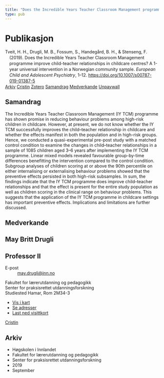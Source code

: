 ```yaml
---
title: "Does the Incredible Years Teacher Classroom Management programme improve child-teacher relationships in childcare centres? A 1-year universal intervention in a Norwegian community sample"
type: pub
---
```

<h1>Publikasjon</h1>
<article id="csl-bib-container-73FZSPWY" class="csl-bib-container">
  <div class="csl-bib-body" style="line-height: 1.35; padding-left: 1em; text-indent:-1em;">
  <div class="csl-entry">Tveit, H. H., Drugli, M. B., Fossum, S., Handeg&#xE5;rd, B. H., &amp; Stenseng, F. (2019). Does the Incredible Years Teacher Classroom Management programme improve child-teacher relationships in childcare centres? A 1-year universal intervention in a Norwegian community sample. <i>European Child and Adolescent Psychiatry</i>, 1&#x2013;12. <a href="https://doi.org/10.1007/s00787-019-01387-5">https://doi.org/10.1007/s00787-019-01387-5</a></div>
</div>
  <div class="csl-bib-buttons">
    <a href="#taxonomy-article-73FZSPWY" class="csl-bib-button">Arkiv</a>
    <a href="https://app.cristin.no/results/show.jsf?id=1725237" alt="Cristin URL" class="csl-bib-button">Cristin</a>
    <a href="http://zotero.org/groups/5022929/items/73FZSPWY" alt="Zotero URL" class="csl-bib-button">Zotero</a>
    <a href="#abstract-article-73FZSPWY" class="csl-bib-button">Samandrag</a>
    <a href="#contributors-article-73FZSPWY" class="csl-bib-button">Medverkande</a>
    <a href="https://munin.uit.no/bitstream/10037/16272/4/article.pdf" class="csl-bib-button">Unpaywall</a>
  </div>
  <div id="csl-bib-meta-container-73FZSPWY"></div>
</article>
<div id="csl-bib-meta-73FZSPWY" class="csl-bib-meta">
  <article id="abstract-article-73FZSPWY" class="abstract-article">
    <h1>Samandrag</h1>
    The Incredible Years Teacher Classroom Management (IY TCM) programme has shown promise in reducing behaviour problems among high-risk children in childcare. However, at present, we do not know whether the IY TCM successfully improves the child–teacher relationship in childcare and whether the effects manifest in both the population and in high-risk groups. Hence, we conducted a quasi-experimental pre-post study with a matched control condition to examine the changes in child–teacher relationships in a sample of 1085 children aged 3–6 years after implementing the IY TCM programme. Linear mixed models revealed favourable group-by-time differences benefitting the intervention compared to the control condition. Subgroup analyses of children scoring at or above the 90th percentile on either internalising or externalising behaviour problems showed that the preventive effects persisted in both high-risk subsamples. In sum, the findings indicate that the IY TCM programme does improve child–teacher relationships and that the effect is present for the entire study population as well as children scoring in the clinical range on behaviour problems. This suggests that the application of the IY TCM programme in childcare settings has important preventive effects. Implications and limitations are further discussed.
  </article>
  <article id="contributors-article-73FZSPWY" class="contributors-article">
    <h1>Medverkande</h1>
    <div class="personas">
<div class="vrtx-hinn-person-card">
<div class="photo">
<i class="lar la-user-circle missing-person"></i>
</div>
<div class="info">
<hgroup><h1>May Britt Drugli</h1>
<h2>Professor II</h2>
</hgroup><dl>
<dt>E-post</dt>
<dd>
<a href="mailto:may.drugli@inn.no">may.drugli@inn.no</a>
</dd>
</dl>
<p>
Fakultet for lærerutdanning og pedagogikk<br>
Senter for praksisrettet utdanningsforskning<br>
Studiested Hamar,
Rom 2M34-3
</p>
<ul class="vrtx-hinn-links">
<li><a href="https://www.google.com/maps?q=60.79582,11.07304">Vis i kart</a></li>
<li><a href="https://www.inn.no/finn-en-ansatt/may-drugli.html#vrtx-hinn-addresses">Se adresser</a></li>
<li><a href="https://www.inn.no/finn-en-ansatt/may-drugli.html?vrtx=vcf">Last ned visittkort</a></li>
</ul>
</div>
</div>
<a href="https://app.cristin.no/persons/show.jsf?id=29493" alt="Cristin URL" class="personas-cristin">Cristin</a>
</div>
  </article>
  <article id="taxonomy-article-73FZSPWY" class="taxonomy-article">
    <h1>Arkiv</h1>
    <ul>
      <li>Høgskolen i Innlandet</li>
      <li>Fakultet for lærerutdanning og pedagogikk</li>
      <li>Senter for praksisrettet utdanningsforskning</li>
      <li>2019</li>
      <li>September</li>
    </ul>
  </article>
</div>
